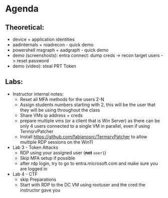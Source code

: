 # Agenda
## Theoretical:
- device  + application identities
- aadinternals + roadrecon - quick demo
- powershell msgraph + aadgraph - quick demo
- demo (screenshosts): entra connect: dump creds -> recon target users -> reset password
- demo (video): steal PRT Token
 
## Labs:
- Instructor internal notes:
    - Reset all MFA methods for the users 2-N
    - Assign students numbers starting with 2, this will be the user that they will be using throughout the class
    - Share VMs ip address + creds
    - prepare multiple vms (or a client that is Win Server) as there can be only 4 users connected to a single VM in parallel, even if using TermsrvPatcher    
    - Install https://github.com/fabianosrc/TermsrvPatcher to allow multiple RDP sessions on the Win11
- Lab 3 - Token Attacks
    - RDP using your assigned user (**not** `user1`)
    - Skip MFA setup if possible
    - after rdp login, try to go to entra.microsoft.com and make sure you are logged in
- Lab 4 - CTF
    - skip Preparations  
    - Start with RDP to the DC VM using rootuser and the cred the instructor gave you